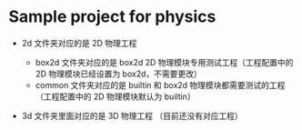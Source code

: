 # Sample project for physics

- 2d 文件夹对应的是 2D 物理工程
  - box2d 文件夹对应的是 box2d 2D 物理模块专用测试工程（工程配置中的 2D 物理模块已经设置为 box2d，不需要更改）
  - common 文件夹对应的是 builtin 和 box2d 物理模块都需要测试的工程（工程配置中的 2D 物理模块默认为 builtin）

- 3d 文件夹里面对应的是 3D 物理工程 （目前还没有对应工程）
